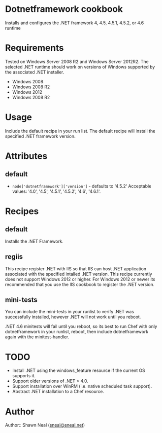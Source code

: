 # Dotnetframework cookbook

Installs and configures the .NET framework 4, 4.5, 4.5.1, 4.5.2, or 4.6 runtime

# Requirements

Tested on Windows Server 2008 R2 and Windows Server 2012R2. The selected .NET
runtime should work on versions of Windows supported by the associated .NET
installer.

* Windows 2008
* Windows 2008 R2
* Windows 2012
* Windows 2008 R2

# Usage

Include the default recipe in your run list. The default recipe will install
the specified .NET framework version.

# Attributes

## default

* `node['dotnetframework']['version']` - defaults to '4.5.2' Acceptable values:
'4.0', '4.5', '4.5.1', '4.5.2', '4.6', '4.6.1'.

# Recipes

## default

Installs the .NET Framework.

## regiis

This recipe register .NET with IIS so that IIS can host .NET application
associated with the specified intalled .NET version. This recipe currently
does not support Windows 2012 or higher. For Windows 2012 or newer its
recommended that you use the IIS cookbook to register the .NET version.

## mini-tests

You can include the mini-tests in your runlist to verify .NET was successfully
installed, however .NET will not work until you reboot.

.NET 4.6 minitests will fail until you reboot, so its best to run Chef with
only dotnetframework in your runlist, reboot, then include dotnetframework
again with the minitest-handler.

# TODO

- Install .NET using the windows_feature resource if the current OS supports it.
- Support older versions of .NET < 4.0.
- Support installation over WinRM (i.e. native scheduled task support).
- Abstract .NET installation to a Chef resource.

# Author

Author:: Shawn Neal (sneal@sneal.net)
